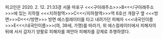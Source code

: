 피고인은 2020. 2. 12. 21:33경 서울 마포구 <<<구아래주소>>>B<<</구아래주소>>>에 있는 지하철 <<<지하철역>>>C<<</지하철역>>>역 6호선 개찰구 옆 <<<방면>>>D<<</방면>>> 방면 에스컬레이터를 타고 내려가던 피해자 <<<내국인이름>>>E<<</내국인이름>>>(여, 39세, 가명)를 따라가, 위 에스컬레이터에서 피해자의 뒤에 서서 갑자기 양팔로 피해자를 껴안아 피해자를 강제로 추행하였다.